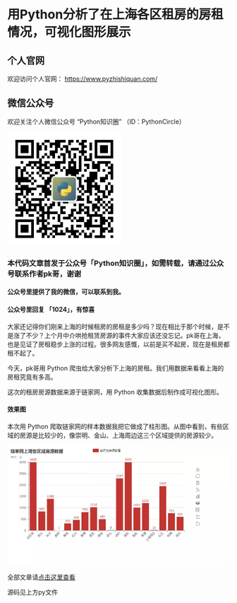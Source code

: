 # 用Python分析了在上海各区租房的房租情况，可视化图形展示

## 个人官网
欢迎访问个人官网： https://www.pyzhishiquan.com/

## 微信公众号
欢迎关注个人微信公众号 “Python知识圈” （ID：PythonCircle）

![公众号](https://github.com/Brucepk/pk.github.io/blob/master/gzh.jpg)

### 本代码文章首发于公众号「Python知识圈」，如需转载，请通过公众号联系作者pk哥，谢谢

#### 公众号里提供了我的微信，可以联系到我。

#### 公众号里回复 「1024」，有惊喜

大家还记得你们刚来上海的时候租房的房租是多少吗？现在相比于那个时候，是不是涨了不少？上个月中介哄抢租赁房源的事件大家应该还没忘记。pk哥在上海，也是见证了房租稳步上涨的过程。很多网友感慨，以前是买不起房，现在是租房都租不起了。

今天，pk哥用 Python 爬虫给大家分析下上海的房租。我们用数据来看看上海的房租究竟有多高。

这次的租房房源数据来源于链家网，用 Python 收集数据后制作成可视化图形。


#### 效果图
本次用 Python 爬取链家网的样本数据我把它做成了柱形图。从图中看到，有些区域的房源是比较少的，像崇明、金山、上海周边这三个区域提供的房源较少。

![fysj](https://github.com/Brucepk/pk.github.io/blob/master/fy.jpg)

全部文章请[点击这里查看](https://mp.weixin.qq.com/s?__biz=MzU4NjUxMDk5Mg==&mid=2247484219&idx=1&sn=9240eadbb3467962a549abc650d497de&chksm=fdfb64c4ca8cedd2602093759abdc7b806e39e66383246421c2e07d7dbd1419619f72423cad9&token=1092009955&lang=zh_CN#rd)

源码见上方py文件


